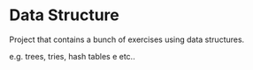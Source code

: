 # Data Structure

Project that contains a bunch of exercises using data structures.


e.g. trees, tries, hash tables e etc..
